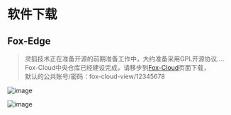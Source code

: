 # 软件下载

## Fox-Edge
>灵狐技术正在准备开源的前期准备工作中，大约准备采用GPL开源协议....<br>
Fox-Cloud中央仓库已经建设完成，请移步到[Fox-Cloud](http://cloud.fox-tech.cn)页面下载，<br>
默认的公共账号/密码：fox-cloud-view/12345678<br>

![image](http://docs.fox-tech.cn/_images/fox-cloud-06.png)

![image](http://docs.fox-tech.cn/_images/fox-cloud-07.png)

